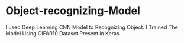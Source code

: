 # Object-recognizing-Model
I used Deep Learning CNN Model to Recognizing Object.
I Trained The Model Using CIFAR10 Dataset Present in Keras.
